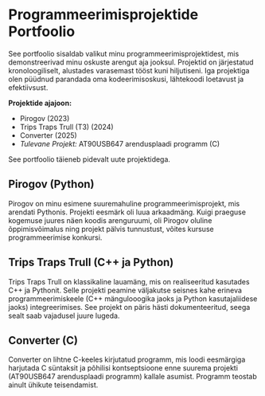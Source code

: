 # Programmeerimisprojektide Portfoolio

See portfoolio sisaldab valikut minu programmeerimisprojektidest, mis demonstreerivad minu oskuste arengut aja jooksul. Projektid on järjestatud kronoloogiliselt, alustades varasemast tööst kuni hiljutiseni. Iga projektiga olen püüdnud parandada oma kodeerimisoskusi, lähtekoodi loetavust ja efektiivsust.

**Projektide ajajoon:**

*   Pirogov (2023)
*   Trips Traps Trull (T3) (2024)
*   Converter (2025)
*   *Tulevane Projekt:* AT90USB647 arendusplaadi programm (C)

See portfoolio täieneb pidevalt uute projektidega.

## Pirogov (Python)

Pirogov on minu esimene suuremahuline programmeerimisprojekt, mis arendati Pythonis. Projekti eesmärk oli luua arkaadmäng. Kuigi praeguse kogemuse juures näen koodis arenguruumi, oli Pirogov oluline õppimisvõimalus ning projekt pälvis tunnustust, võites kursuse programmeerimise konkursi.

## Trips Traps Trull (C++ ja Python)

Trips Traps Trull on klassikaline lauamäng, mis on realiseeritud kasutades C++ ja Pythonit. Selle projekti peamine väljakutse seisnes kahe erineva programmeerimiskeele (C++ mängulooogika jaoks ja Python kasutajaliidese jaoks) integreerimises. See projekt on päris hästi dokumenteeritud, seega sealt saab vajadusel juure lugeda.

## Converter (C)

Converter on lihtne C-keeles kirjutatud programm, mis loodi eesmärgiga harjutada C süntaksit ja põhilisi kontseptsioone enne suurema projekti (AT90USB647 arendusplaadi programm) kallale asumist. Programm teostab ainult ühikute teisendamist.